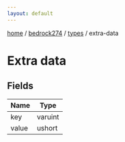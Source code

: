 ```yaml
---
layout: default
---
```


[home](/)  /  [bedrock274](/protocol/bedrock274)  /  [types](/protocol/bedrock274/types)  /  extra-data

# Extra data

## Fields

Name | Type
---|---
key | varuint
value | ushort
